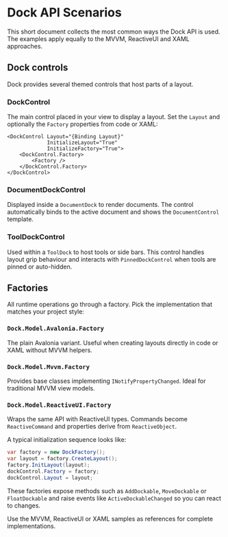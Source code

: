 # Dock API Scenarios

This short document collects the most common ways the Dock API is used.  The examples apply equally to the MVVM, ReactiveUI and XAML approaches.

## Dock controls

Dock provides several themed controls that host parts of a layout.

### DockControl

The main control placed in your view to display a layout.  Set the `Layout` and optionally the `Factory` properties from code or XAML:

```xaml
<DockControl Layout="{Binding Layout}"
             InitializeLayout="True"
             InitializeFactory="True">
    <DockControl.Factory>
        <Factory />
    </DockControl.Factory>
</DockControl>
```

### DocumentDockControl

Displayed inside a `DocumentDock` to render documents.  The control automatically binds to the active document and shows the `DocumentControl` template.

### ToolDockControl

Used within a `ToolDock` to host tools or side bars.  This control handles layout grip behaviour and interacts with `PinnedDockControl` when tools are pinned or auto-hidden.

## Factories

All runtime operations go through a factory.  Pick the implementation that matches your project style:

### `Dock.Model.Avalonia.Factory`

The plain Avalonia variant.  Useful when creating layouts directly in code or XAML without MVVM helpers.

### `Dock.Model.Mvvm.Factory`

Provides base classes implementing `INotifyPropertyChanged`.  Ideal for traditional MVVM view models.

### `Dock.Model.ReactiveUI.Factory`

Wraps the same API with ReactiveUI types.  Commands become `ReactiveCommand` and properties derive from `ReactiveObject`.

A typical initialization sequence looks like:

```csharp
var factory = new DockFactory();
var layout = factory.CreateLayout();
factory.InitLayout(layout);
dockControl.Factory = factory;
dockControl.Layout = layout;
```

These factories expose methods such as `AddDockable`, `MoveDockable` or `FloatDockable` and raise events like `ActiveDockableChanged` so you can react to changes.

Use the MVVM, ReactiveUI or XAML samples as references for complete implementations.

